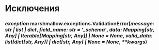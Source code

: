 # Исключения

### _exception_ marshmallow.exceptions.ValidationError(_message: str | list | dict_, _field\_name: str = '\_schema'_, _data: Mapping\[str, Any] | Iterable\[Mapping\[str, Any]] | None = None_, _valid\_data: list\[dict\[str, Any]] | dict\[str, Any] | None = None_, _\*\*kwargs_)
